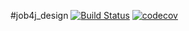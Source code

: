 #job4j_design
[![Build Status](https://travis-ci.org/DlNZzz/job4j_design.svg?branch=master)](https://travis-ci.org/DlNZzz/job4j_design)
[![codecov](https://codecov.io/gh/DlNZzz/job4j_design/branch/master/graph/badge.svg?token=G74YKRWSYK)](https://codecov.io/gh/DlNZzz/job4j_design)
